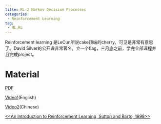 ```yaml
---
title: RL-2 Markov Decision Processes
categories:
 - Reinforcement Learning
tag:
 - ML,RL
---
```

Reinforcement learning 是LeCun所说cake顶端的cherry，可见是非常有意思了。David Silver的公开课非常著名。立一个flag，三月底之前，学完全部课程并且完成project。

# Material

[PDF](http://www0.cs.ucl.ac.uk/staff/d.silver/web/Teaching_files/intro_RL.pdf)

[Video1](https://www.youtube.com/watch?v=2pWv7GOvuf0)(English)

[Video2](https://www.bilibili.com/video/av9831889/?from=search&seid=14117299732296388423)(Chinese)

[<<An Introduction to Reinforcement Learning, Sutton and Barto, 1998>>](http://incompleteideas.net/book/bookdraft2017nov5.pdf)